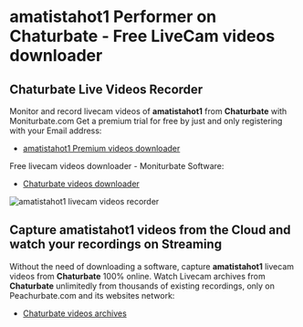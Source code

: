# amatistahot1 Performer on Chaturbate - Free LiveCam videos downloader

## Chaturbate Live Videos Recorder

Monitor and record livecam videos of **amatistahot1** from **Chaturbate** with Moniturbate.com
Get a premium trial for free by just and only registering with your Email address:
* [amatistahot1 Premium videos downloader](https://moniturbate.com/request-demo-licence-key.html)

Free livecam videos downloader - Moniturbate Software:
* [Chaturbate videos downloader](https://moniturbate.com/moniturbate-download-software.html)

![amatistahot1 livecam videos recorder](https://peachurnet.com/templates/moniturbate-software.png)


## Capture amatistahot1 videos from the Cloud and watch your recordings on Streaming

Without the need of downloading a software, capture **amatistahot1** livecam videos from **Chaturbate** 100% online.
Watch Livecam archives from **Chaturbate** unlimitedly from thousands of existing recordings, only on Peachurbate.com and its websites network:
* [Chaturbate videos archives](https://peachurnet.com/)